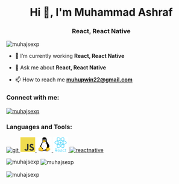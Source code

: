 <h1 align="center">Hi 👋, I'm Muhammad Ashraf</h1>
<h3 align="center">React, React Native</h3>

<p align="left"> <img src="https://komarev.com/ghpvc/?username=muhajsexp&label=Profile%20views&color=0e75b6&style=flat" alt="muhajsexp" /> </p>

- 🌱 I’m currently working **React, React Native**

- 💬 Ask me about **React, React Native**

- 📫 How to reach me **muhupwin22@gmail.com**

<h3 align="left">Connect with me:</h3>
<p align="left">
<a href="https://dev.to/muhajsexp" target="blank"><img align="center" src="https://raw.githubusercontent.com/rahuldkjain/github-profile-readme-generator/master/src/images/icons/Social/devto.svg" alt="muhajsexp" height="30" width="40" /></a>
</p>

<h3 align="left">Languages and Tools:</h3>
<p align="left"> <a href="https://git-scm.com/" target="_blank" rel="noreferrer"> <img src="https://www.vectorlogo.zone/logos/git-scm/git-scm-icon.svg" alt="git" width="40" height="40"/> </a> <a href="https://developer.mozilla.org/en-US/docs/Web/JavaScript" target="_blank" rel="noreferrer"> <img src="https://raw.githubusercontent.com/devicons/devicon/master/icons/javascript/javascript-original.svg" alt="javascript" width="40" height="40"/> </a> <a href="https://www.linux.org/" target="_blank" rel="noreferrer"> <img src="https://raw.githubusercontent.com/devicons/devicon/master/icons/linux/linux-original.svg" alt="linux" width="40" height="40"/> </a> <a href="https://reactjs.org/" target="_blank" rel="noreferrer"> <img src="https://raw.githubusercontent.com/devicons/devicon/master/icons/react/react-original-wordmark.svg" alt="react" width="40" height="40"/> </a> <a href="https://reactnative.dev/" target="_blank" rel="noreferrer"> <img src="https://reactnative.dev/img/header_logo.svg" alt="reactnative" width="40" height="40"/> </a> </p>

<p><img align="left" src="https://github-readme-stats.vercel.app/api/top-langs?username=muhajsexp&show_icons=true&locale=en&layout=compact" alt="muhajsexp" /></p>

<p>&nbsp;<img align="center" src="https://github-readme-stats.vercel.app/api?username=muhajsexp&show_icons=true&locale=en" alt="muhajsexp" /></p>

<p><img align="center" src="https://github-readme-streak-stats.herokuapp.com/?user=muhajsexp&" alt="muhajsexp" /></p>
